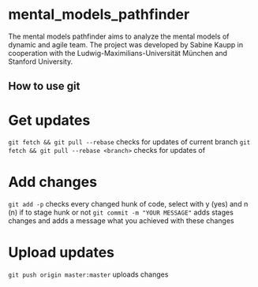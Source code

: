 # mental_models_pathfinder

The mental models pathfinder aims to analyze the mental models of dynamic and agile team. The project was developed by Sabine Kaupp in cooperation with the Ludwig-Maximilians-Universität München and Stanford University.

## How to use git

# Get updates

`git fetch && git pull --rebase` checks for updates of current branch
`git fetch && git pull --rebase <branch>` checks for updates of <branch>

# Add changes

`git add -p` checks every changed hunk of code, select with y (yes) and n (n) if to stage hunk or not
`git commit -m "YOUR MESSAGE"` adds stages changes and adds a message what you achieved with these changes

# Upload updates

`git push origin master:master` uploads changes

